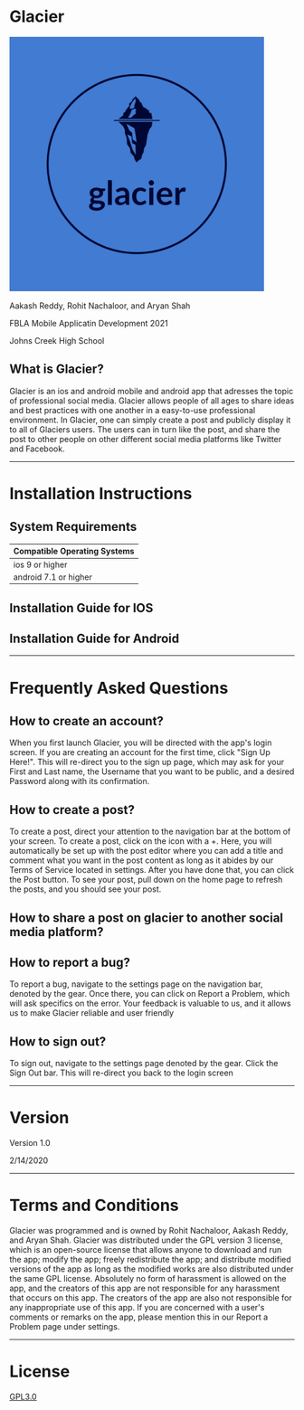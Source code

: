 # Glacier

<img src="glacier-logos.jpeg" width = "450" height = "450" >


Aakash Reddy, Rohit Nachaloor, and Aryan Shah

FBLA Mobile Applicatin Development 2021

Johns Creek High School

## What is Glacier?
Glacier is an ios and android mobile and android app that adresses the topic of professional social media. Glacier allows people of all ages to share ideas and best practices with one another in a easy-to-use professional environment. In Glacier, one can simply create a post and publicly display it to all of Glaciers users. The users can in turn like the post, and share the post to other people on other different social media platforms like Twitter and Facebook. 

---

# Installation Instructions

## System Requirements

| Compatible Operating Systems |
| -----------------------------|
| ios 9 or higher              |
| android 7.1 or higher        |


## Installation Guide for IOS


## Installation Guide for Android


---


# Frequently Asked Questions

## How to create an account?
When you first launch Glacier, you will be directed with the app's login screen. If you are creating an account for the first time, click "Sign Up Here!". This will re-direct you to the sign up page, which may ask for your First and Last name, the Username that you want to be public, and a desired Password along with its confirmation. 

## How to create a post?
To create a post, direct your attention to the navigation bar at the bottom of your screen. To create a post, click on the icon with a +. Here, you will automatically be set up with the post editor where you can add a title and comment what you want in the post content as long as it abides by our Terms of Service located in settings. After you have done that, you can click the Post button. To see your post, pull down on the home page to refresh the posts, and you should see your post.

## How to share a post on glacier to another social media platform?

## How to report a bug?
To report a bug, navigate to the settings page on the navigation bar, denoted by the gear. Once there, you can click on Report a Problem, which will ask specifics on the error. Your feedback is valuable to us, and it allows us to make Glacier reliable and user friendly

## How to sign out?
To sign out, navigate to the settings page denoted by the gear. Click the Sign Out bar. This will re-direct you back to the login screen


---

# Version
Version 1.0

2/14/2020

---

# Terms and Conditions
Glacier was programmed and is owned by Rohit Nachaloor, Aakash Reddy, and Aryan Shah. Glacier was distributed under the GPL version 3 license, which is an open-source license that allows anyone to download and run the app; modify the app; freely redistribute the app; and distribute modified versions of the app as long as the modified works are also distributed under the same GPL license. Absolutely no form of harassment is allowed on the app, and the creators of this app are not responsible for any harassment that occurs on this app. The creators of the app are also not responsible for any inappropriate use of this app. If you are concerned with a user's comments or remarks on the app, please mention this in our Report a Problem page under settings.

---

# License
[GPL3.0](https://choosealicense.com/licenses/gpl-3.0/)


